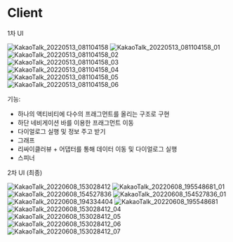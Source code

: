# Client
1차 UI

![KakaoTalk_20220513_081104158](https://user-images.githubusercontent.com/53038672/170083875-6d3086b8-5aa7-494f-b703-7d1f3d280bc5.png)
![KakaoTalk_20220513_081104158_01](https://user-images.githubusercontent.com/53038672/170083886-4e2f9424-3b14-4443-a6ef-7cff48bf1ce2.png)
![KakaoTalk_20220513_081104158_02](https://user-images.githubusercontent.com/53038672/170083895-84b3e697-8f59-4eab-91a3-443a702b9d99.png)
![KakaoTalk_20220513_081104158_03](https://user-images.githubusercontent.com/53038672/170083899-b026e335-aa4e-43e8-ab6b-24f5301e5d46.png)
![KakaoTalk_20220513_081104158_04](https://user-images.githubusercontent.com/53038672/170083903-48ec3c67-7bba-48d9-a4e4-4832c8c03ee7.png)
![KakaoTalk_20220513_081104158_05](https://user-images.githubusercontent.com/53038672/170083911-efa89161-1540-42ec-965b-fb1bb10b8768.png)
![KakaoTalk_20220513_081104158_06](https://user-images.githubusercontent.com/53038672/170083916-5daac6e4-eb20-48d8-a100-aeeebf4369a0.png)

기능:
  - 하나의 액티비티에 다수의 프래그먼트를 올리는 구조로 구현
  - 하단 네비게이션 바를 이용한 프래그먼트 이동
  - 다이얼로그 실행 및 정보 주고 받기
  - 그래프
  - 리싸이클러뷰 + 어댑터를 통해 데이터 이동 및 다이얼로그 실행
  - 스피너

2차 UI (최종)

![KakaoTalk_20220608_153028412](https://user-images.githubusercontent.com/77970380/177026624-8fb4a6e3-2872-4028-b898-f8d844262d53.jpg)
![KakaoTalk_20220608_195548681_01](https://user-images.githubusercontent.com/77970380/177026637-9f1177c7-9bac-4cbd-b083-08f662078744.jpg)
![KakaoTalk_20220608_154527836](https://user-images.githubusercontent.com/77970380/177026643-3fd4a867-01e4-4a1c-9fe4-502cad1493eb.jpg)
![KakaoTalk_20220608_154527836_01](https://user-images.githubusercontent.com/77970380/177026646-c8ca5070-66c0-4e2d-a204-81fe2753d58f.jpg)
![KakaoTalk_20220608_194334404](https://user-images.githubusercontent.com/77970380/177026650-afb3c3a2-4dc4-4b3f-86e1-4b690e69d32d.jpg)
![KakaoTalk_20220608_195548681](https://user-images.githubusercontent.com/77970380/177026651-88cc6a23-da11-4428-b8c5-f8aaa6aab244.jpg)
![KakaoTalk_20220608_153028412_04](https://user-images.githubusercontent.com/77970380/177026652-91ec2f93-e7fc-44ed-b5a6-85e0e7e4df2b.jpg)
![KakaoTalk_20220608_153028412_05](https://user-images.githubusercontent.com/77970380/177026657-ece1b3bc-6b50-4a46-8ede-746cd3974dcf.jpg)
![KakaoTalk_20220608_153028412_06](https://user-images.githubusercontent.com/77970380/177026658-1c71ee53-0aa8-40d4-b7ff-754186736e46.jpg)
![KakaoTalk_20220608_153028412_07](https://user-images.githubusercontent.com/77970380/177026660-2022ee90-34f8-44d7-91a5-8a89c851a439.jpg)
